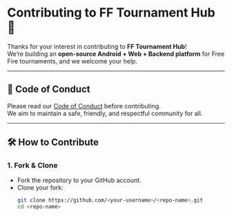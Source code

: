 # Contributing to FF Tournament Hub 🎯

Thanks for your interest in contributing to **FF Tournament Hub**!  
We’re building an **open-source Android + Web + Backend platform** for Free Fire tournaments, and we welcome your help.

---

## 📜 Code of Conduct
Please read our [Code of Conduct](CODE_OF_CONDUCT.md) before contributing.  
We aim to maintain a safe, friendly, and respectful community for all.

---

## 🛠 How to Contribute

### 1. Fork & Clone
- Fork the repository to your GitHub account.
- Clone your fork:
  ```bash
  git clone https://github.com/<your-username>/<repo-name>.git
  cd <repo-name>

